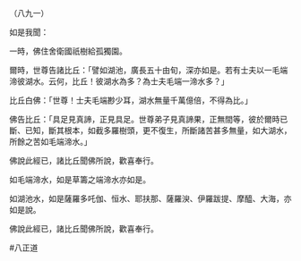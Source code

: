 （八九一）

如是我聞：

一時，佛住舍衛國祇樹給孤獨園。

爾時，世尊告諸比丘：「譬如湖池，廣長五十由旬，深亦如是。若有士夫以一毛端渧彼湖水。云何，比丘！彼湖水為多？為士夫毛端一渧水多？」

比丘白佛：「世尊！士夫毛端尠少耳，湖水無量千萬億倍，不得為比。」

佛告比丘：「具足見真諦，正見具足。世尊弟子見真諦果，正無間等，彼於爾時已斷、已知，斷其根本，如截多羅樹頭，更不復生，所斷諸苦甚多無量，如大湖水，所餘之苦如毛端渧水。」

佛說此經已，諸比丘聞佛所說，歡喜奉行。

如毛端渧水，如是草籌之端渧水亦如是。

如湖池水，如是薩羅多吒伽、恒水、耶扶那、薩羅㳛、伊羅跋提、摩醯、大海，亦如是說。

佛說此經已，諸比丘聞佛所說，歡喜奉行。



#八正道
